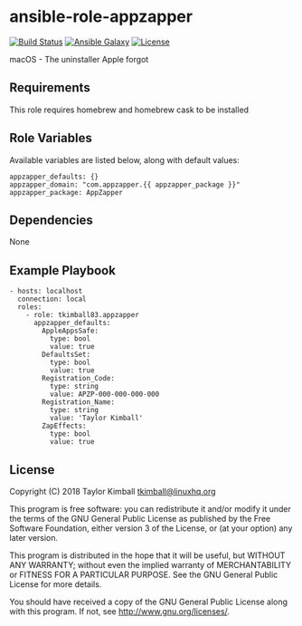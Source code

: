 # ansible-role-appzapper

[![Build Status](https://travis-ci.org/tkimball83/ansible-role-appzapper.svg?branch=master)](https://travis-ci.org/tkimball83/ansible-role-appzapper)
[![Ansible Galaxy](https://img.shields.io/badge/ansible--galaxy-appzapper-blue.svg?style=flat)](https://galaxy.ansible.com/tkimball83/appzapper)
[![License](https://img.shields.io/badge/license-GPLv3-brightgreen.svg?style=flat)](COPYING)

macOS - The uninstaller Apple forgot

## Requirements

This role requires homebrew and homebrew cask to be installed

## Role Variables

Available variables are listed below, along with default values:

    appzapper_defaults: {}
    appzapper_domain: "com.appzapper.{{ appzapper_package }}"
    appzapper_package: AppZapper

## Dependencies

None

## Example Playbook

    - hosts: localhost
      connection: local
      roles:
        - role: tkimball83.appzapper
          appzapper_defaults:
            AppleAppsSafe:
              type: bool
              value: true
            DefaultsSet:
              type: bool
              value: true
            Registration_Code:
              type: string
              value: APZP-000-000-000-000
            Registration_Name:
              type: string
              value: 'Taylor Kimball'
            ZapEffects:
              type: bool
              value: true

## License

Copyright (C) 2018 Taylor Kimball <tkimball@linuxhq.org>

This program is free software: you can redistribute it and/or modify
it under the terms of the GNU General Public License as published by
the Free Software Foundation, either version 3 of the License, or
(at your option) any later version.

This program is distributed in the hope that it will be useful,
but WITHOUT ANY WARRANTY; without even the implied warranty of
MERCHANTABILITY or FITNESS FOR A PARTICULAR PURPOSE. See the
GNU General Public License for more details.

You should have received a copy of the GNU General Public License
along with this program. If not, see <http://www.gnu.org/licenses/>.
